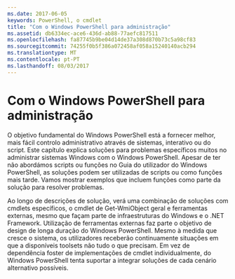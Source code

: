 ```yaml
---
ms.date: 2017-06-05
keywords: PowerShell, o cmdlet
title: "Com o Windows PowerShell para administração"
ms.assetid: db6334ec-ace6-436d-ab88-77aefc817511
ms.openlocfilehash: fa87745b9be04d14de37a308d870b73c5a98cf83
ms.sourcegitcommit: 74255f0b5f386a072458af058a15240140acb294
ms.translationtype: MT
ms.contentlocale: pt-PT
ms.lasthandoff: 08/03/2017
---
```

# <a name="using-windows-powershell-for-administration"></a>Com o Windows PowerShell para administração
O objetivo fundamental do Windows PowerShell está a fornecer melhor, mais fácil controlo administrativo através de sistemas, interativo ou do script. Este capítulo explica soluções para problemas específicos muitos no administrar sistemas Windows com o Windows PowerShell. Apesar de ter não abordámos scripts ou funções no Guia do utilizador do Windows PowerShell, as soluções podem ser utilizadas de scripts ou como funções mais tarde. Vamos mostrar exemplos que incluem funções como parte da solução para resolver problemas.

Ao longo de descrições de solução, verá uma combinação de soluções com cmdlets específicos, o cmdlet de Get-WmiObject geral e ferramentas externas, mesmo que façam parte de infraestruturas do Windows e o .NET Framework. Utilização de ferramentas externas faz parte o objetivo de design de longa duração do Windows PowerShell. Mesmo à medida que cresce o sistema, os utilizadores receberão continuamente situações em que a disponíveis toolsets não tudo o que precisam. Em vez de dependência foster de implementações de cmdlet individualmente, do Windows PowerShell tenta suportar a integrar soluções de cada cenário alternativo possíveis.

